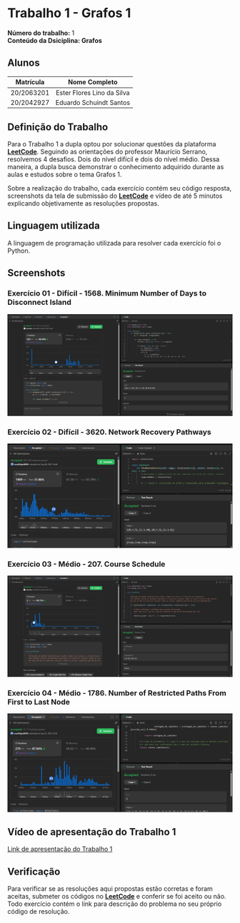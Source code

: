 # Trabalho 1 - Grafos 1

**Número do trabalho:** 1 <br>
**Conteúdo da Dsiciplina: Grafos**

## Alunos

| Matrícula |        Nome Completo       |
|:---------:|:-------------:|
| 20/2063201 | Ester Flores Lino da Silva |
| 20/2042927 | Eduardo Schuindt Santos    |

## Definição do Trabalho

Para o Trabalho 1 a dupla optou por solucionar questões da plataforma **[LeetCode](https://leetcode.com/)**. Seguindo as orientações do professor Maurício Serrano, resolvemos 4 desafios. Dois do nível difícil e dois do nível médio. Dessa maneira, a dupla busca demonstrar o conhecimento adquirido durante as aulas e estudos sobre o tema Grafos 1.

Sobre a realização do trabalho, cada exercício contém seu código resposta, screenshots da tela de submissão do **[LeetCode](https://leetcode.com/)** e vídeo de até 5 minutos explicando objetivamente as resoluções propostas.

## Linguagem utilizada

A linguagem de programação utilizada para resolver cada exercício foi o Python.

## Screenshots

### Exercício 01 - Difícil - 1568. Minimum Number of Days to Disconnect Island

![Screenshot do exercício 1568](assets/1568_screenshot.png)

### Exercício 02 - Difícil - 3620. Network Recovery Pathways

![Screenshot do exercício 3620](assets/3620_screenshot.png)

### Exercício 03 - Médio - 207. Course Schedule

![Screenshot do exercício 207](assets/207_screenshot.png)

### Exercício 04 - Médio - 1786. Number of Restricted Paths From First to Last Node

![Screenshot do exercício 1786](assets/1786_screenshot.png)

## Vídeo de apresentação do Trabalho 1

[Link de apresentação do Trabalho 1](https://www.youtube.com/watch?v=CXgF532n6Oc)

## Verificação

Para verificar se as resoluções aqui propostas estão corretas e foram aceitas, submeter os códigos no **[LeetCode](https://leetcode.com/)** e conferir se foi aceito ou não. Todo exercício contém o link para descrição do problema no seu próprio código de resolução.
